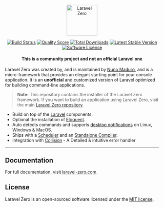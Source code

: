 <p align="center">
    <img title="Laravel Zero" height="100" src="https://raw.githubusercontent.com/laravel-zero/docs/master/images/logo/laravel-zero-readme.png" />
</p>

<p align="center">
  <a href="https://travis-ci.org/laravel-zero/framework"><img src="https://img.shields.io/travis/laravel-zero/framework/stable.svg" alt="Build Status"></img></a>
  <a href="https://scrutinizer-ci.com/g/laravel-zero/framework"><img src="https://img.shields.io/scrutinizer/g/laravel-zero/framework.svg" alt="Quality Score"></img></a>
  <a href="https://packagist.org/packages/laravel-zero/framework"><img src="https://poser.pugx.org/laravel-zero/framework/d/total.svg" alt="Total Downloads"></a>
  <a href="https://packagist.org/packages/laravel-zero/framework"><img src="https://poser.pugx.org/laravel-zero/framework/v/stable.svg" alt="Latest Stable Version"></a>
  <a href="LICENSE.md"><img src="https://img.shields.io/badge/license-MIT-brightgreen.svg" alt="Software License"></img></a>
</p>

<h4> <center>This is a <bold>community project</bold> and not an official Laravel one </center></h4>

Laravel Zero was created by, and is maintained by [Nuno Maduro](https://github.com/nunomaduro), and is a micro-framework that provides an elegant starting point for your console application. It is an **unofficial** and customized version of Laravel optimized for building command-line applications.

> **Note:** This repository contains the installer of the Laravel Zero framework. If you want to build an application using Laravel Zero, visit the main [Laravel Zero repository](https://github.com/laravel-zero/laravel-zero).

- Build on top of the [Laravel](https://laravel.com) components.
- Optional the installation of [Eloquent](#database).
- Auto detects commands and supports [desktop notifications](#desktop-notifications) on Linux, Windows & MacOS.
- Ships with a [Scheduler](#scheduler) and an [Standalone Compiler](#build-a-standalone-application).
- Integration with [Collision](https://github.com/nunomaduro/collision) - A Detailed & intuitive error handler
------

## Documentation

For full documentation, visit [laravel-zero.com](http://laravel-zero.com/).

## License

Laravel Zero is an open-sourced software licensed under the [MIT license](https://github.com/laravel-zero/laravel-zero/blob/stable/LICENSE.md).
